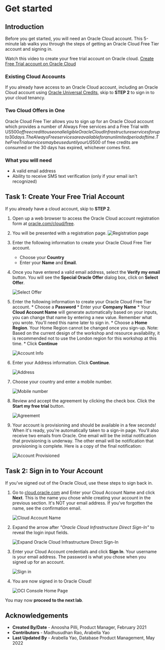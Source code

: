 # Get started

## Introduction

Before you get started, you will need an Oracle Cloud account. This 5-minute lab walks you through the steps of getting an Oracle Cloud Free Tier account and signing in.

Watch this video to create your free trial account on Oracle cloud.
[Create Free Trial account on Oracle Cloud](youtube:nClCXAfqvzs)

### Existing Cloud Accounts

If you already have access to an Oracle Cloud account, including an Oracle Cloud account using [Oracle Universal Credits](https://docs.oracle.com/en/cloud/get-started/subscriptions-cloud/csgsg/universal-credits.html), skip to **STEP 2** to sign in to your cloud tenancy.

### Two Cloud Offers in One

Oracle Cloud Free Tier allows you to sign up for an Oracle Cloud account which provides a number of Always Free services and a Free Trial with US$500 of free credit to use on all eligible Oracle Cloud Infrastructure services for up to 30 days. The Always Free services are available for an unlimited period of time. The Free Trial services may be used until your US$500 of free credits are consumed or the 30 days has expired, whichever comes first.

### What you will need

* A valid email address
* Ability to receive SMS text verification (only if your email isn't recognized)

## Task 1: Create Your Free Trial Account

If you already have a cloud account, skip to **STEP 2**.

1. Open up a web browser to access the Oracle Cloud account registration form at [oracle.com/cloud/free](https://signup.cloud.oracle.com).

2.  You will be presented with a registration page.
    ![Registration page](images/cloud-infrastructure.png " ")

3.  Enter the following information to create your Oracle Cloud Free Tier account.
    * Choose your **Country**
    * Enter your **Name** and **Email**.

4. Once you have entered a valid email address, select the **Verify my email** button. You will see the **Special Oracle Offer** dialog box, click on **Select Offer**.

    ![Select Offer](images/offer.png " ")

5. Enter the following information to create your Oracle Cloud Free Tier account.
       * Choose a **Password**
       * Enter your **Company Name**
       * Your **Cloud Account Name** will generate automatically based on your inputs, you can change that name by entering a new value. Remember what you wrote. You'll need this name later to sign in.
       * Choose a **Home Region**.  Your Home Region cannot be changed once you sign-up. Note: Based on the current design of the workshop and resource availability, it is recommended not to use the London region for this workshop at this time.
       * Click **Continue**

    ![Account Info](images/account-info.png " ")

6.  Enter your Address information.  Click **Continue**.

    ![Address](images/free-tier-address.png " ")

7.  Choose your country and enter a mobile number.

    ![Mobile number](images/free-tier-address-2.png " ")

8. Review and accept the agreement by clicking the check box. Click the **Start my free trial** button.

    ![Agreement](images/free-tier-agreement.png " ")

9. Your account is provisioning and should be available in a few seconds! When it's ready, you're automatically taken to a sign-in page. You'll also receive two emails from Oracle. One email will be the initial notification that provisioning is underway. The other email will be notification that provisioning is complete. Here is a copy of the final notification:

    ![Account Provisioned](images/account-provisioned.png " ")

## Task 2: Sign in to Your Account

If you've signed out of the Oracle Cloud, use these steps to sign back in.

1. Go to [cloud.oracle.com](https://cloud.oracle.com) and Enter your Cloud Account Name and click **Next**. This is the name you chose while creating your account in the previous section. It's NOT your email address. If you've forgotten the name, see the confirmation email.

    ![Cloud Account Name](images/cloud-oracle.png " ")

2. Expand the arrow after *"Oracle Cloud Infrastructure Direct Sign-In"* to reveal the login input fields.

    ![Expand Oracle Cloud Infrastructure Direct Sign-In](images/cloud-login-tenant.png " ")

3. Enter your Cloud Account credentials and click **Sign In**. Your username is your email address. The password is what you chose when you signed up for an account.

    ![Sign in](images/oci-signin.png " ")

4. You are now signed in to Oracle Cloud!

    ![OCI Console Home Page](images/oci-console-home-page.png " ")

You may now **proceed to the next lab**.


## **Acknowledgements**

- **Created By/Date** - Anoosha Pilli, Product Manager, February 2021
- **Contributors** - Madhusudhan Rao, Arabella Yao
- **Last Updated By** - Arabella Yao, Database Product Management, May 2022